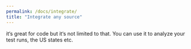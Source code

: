 ```yaml
---
permalink: /docs/integrate/
title: "Integrate any source"
---
```


it‘s great for code but it‘s not limited to that. You can use it to analyze your test runs, the US states etc.
